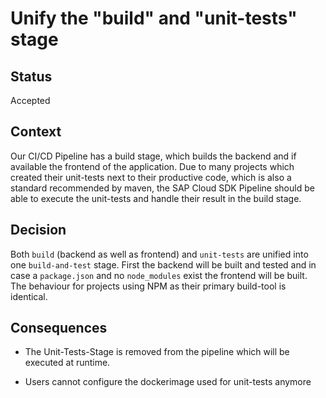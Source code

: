 # Unify the "build" and "unit-tests" stage

## Status

Accepted

## Context

Our CI/CD Pipeline has a build stage, which builds the backend and if available the frontend of the application.
Due to many projects which created their unit-tests next to their productive code, which is also a standard recommended by maven, the SAP Cloud SDK Pipeline should be able to execute the unit-tests and handle their result in the build stage.

## Decision

Both `build` (backend as well as frontend) and `unit-tests` are unified into one `build-and-test` stage.
First the backend will be built and tested and in case a `package.json` and no `node_modules` exist the frontend will be built.
The behaviour for projects using NPM as their primary build-tool is identical.

## Consequences

- The Unit-Tests-Stage is removed from the pipeline which will be executed at runtime.

- Users cannot configure the dockerimage used for unit-tests anymore
